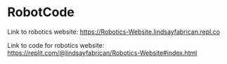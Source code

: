 # RobotCode


   
Link to robotics website: https://Robotics-Website.lindsayfabrican.repl.co

Link to code for robotics website: https://replit.com/@lindsayfabrican/Robotics-Website#index.html

